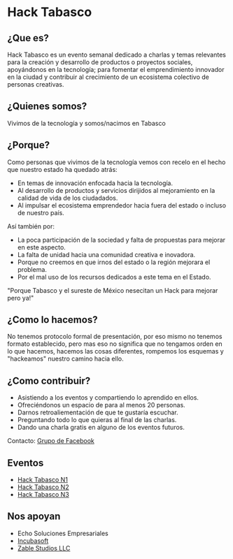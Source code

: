 # Hack Tabasco

## ¿Que es?

Hack Tabasco es un evento semanal dedicado a charlas y temas relevantes para la creación y desarrollo de productos o proyectos sociales, apoyándonos en la tecnología; para fomentar el emprendimiento innovador en la ciudad y contribuir al crecimiento de un ecosistema colectivo de personas creativas.

## ¿Quienes somos?

Vivimos de la tecnología y somos/nacimos en Tabasco

## ¿Porque?

Como personas que vivimos de la tecnología vemos con recelo en el hecho que nuestro estado ha quedado atrás:

 - En temas de innovación enfocada hacia la tecnología.
 - Al desarrollo de productos y servicios dirijidos al mejoramiento en la calidad de vida de los ciudadados.
 - Al impulsar el ecosistema emprendedor hacia fuera del estado o incluso de nuestro país.

Así también por:

 - La poca participación de la sociedad y falta de propuestas para mejorar en este aspecto.
 - La falta de unidad hacia una comunidad creativa e inovadora.
 - Porque no creemos en que irnos del estado o la región mejorara el problema.
 - Por el mal uso de los recursos dedicados a este tema en el Estado.

"Porque Tabasco y el sureste de México nesecitan un Hack para mejorar pero ya!"

## ¿Como lo hacemos?

No tenemos protocolo formal de presentación, por eso mismo no tenemos formato establecido, pero mas eso no significa que no tengamos orden en lo que hacemos, hacemos las cosas diferentes, rompemos los esquemas y "hackeamos" nuestro camino hacia ello.

## ¿Como contribuir?

- Asistiendo a los eventos y compartiendo lo aprendido en ellos.
- Ofreciéndonos un espacio de para al menos 20 personas.
- Darnos retroaliementación de que te gustaría escuchar.
- Preguntando todo lo que quieras al final de las charlas.
- Dando una charla gratis en alguno de los eventos futuros.

Contacto:
[Grupo de Facebook](https://www.facebook.com/groups/536984139737471/)

## Eventos

- [Hack Tabasco N1](https://www.eventbrite.com/e/hack-tabasco-tickets-16592099416)
- [Hack Tabasco N2](http://www.eventbrite.com/e/hack-tabasco-tickets-16733691923)
- [Hack Tabasco N3](https://www.eventbrite.com/e/hack-tabasco-tickets-16928473520)


## Nos apoyan
- Echo Soluciones Empresariales
- [Incubasoft](http://www.incubasoft.com)
- [Zable Studios LLC](http://zablestudios.com)

